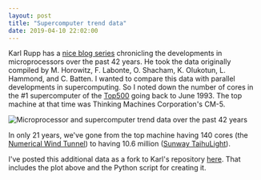 ```yaml
---
layout: post
title: "Supercomputer trend data"
date: 2019-04-10 22:02:00
---
```


Karl Rupp has a [nice blog series](https://www.karlrupp.net/2018/02/42-years-of-microprocessor-trend-data) chronicling the developments in microprocessors over the past 42 years. He took the data originally compiled by M. Horowitz, F. Labonte, O. Shacham, K. Olukotun, L. Hammond, and C. Batten. I wanted to compare this data with parallel developments in supercomputing. So I noted down the number of cores in the #1 supercomputer of the [Top500](https://www.top500.org) going back to June 1993. The top machine at that time was Thinking Machines Corporation's CM-5.

![Microprocessor and supercomputer trend data over the past 42 years]({{site.url}}/public/images/42-years.png)

In only 21 years, we've gone from the top machine having 140 cores (the [Numerical Wind Tunnel](https://en.wikipedia.org/wiki/Numerical_Wind_Tunnel_(Japan))) to having 10.6 million ([Sunway TaihuLight](https://en.wikipedia.org/wiki/Sunway_TaihuLight)).

I've posted this additional data as a fork to Karl's repository [here](https://github.com/samhatfield/microprocessor-trend-data). That includes the plot above and the Python script for creating it.
